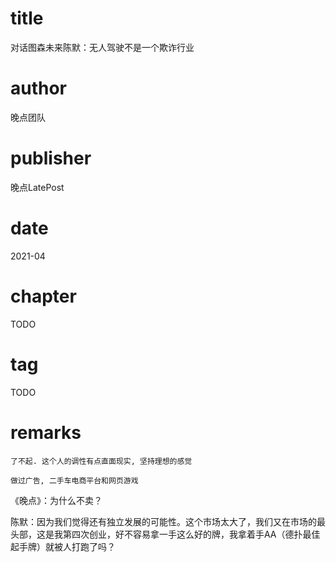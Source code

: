 # title
对话图森未来陈默：无人驾驶不是一个欺诈行业

# author
晚点团队

# publisher
晚点LatePost

# date
2021-04

# chapter
TODO

# tag
TODO

# remarks
`了不起. 这个人的调性有点直面现实, 坚持理想的感觉`

`做过广告, 二手车电商平台和网页游戏`

《晚点》：为什么不卖？  

陈默：因为我们觉得还有独立发展的可能性。这个市场太大了，我们又在市场的最头部，这是我第四次创业，好不容易拿一手这么好的牌，我拿着手AA（德扑最佳起手牌）就被人打跑了吗？ 